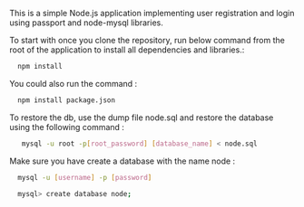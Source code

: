 This is a simple Node.js application implementing user registration and login using passport and node-mysql libraries.

To start with once you clone the repository, run below command from the root of the application to install all
dependencies and libraries.:

```sh
  npm install
``` 

You could also run the command :

```sh
  npm install package.json
``` 

To restore the db, use the dump file node.sql and restore the database using the following command :

```sh
   mysql -u root -p[root_password] [database_name] < node.sql
``` 

Make sure you have create a database with the name node :


```sh
  mysql -u [username] -p [password]

  mysql> create database node;
``` 



